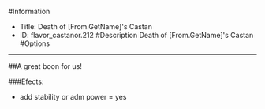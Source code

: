 #Information
 - Title: Death of [From.GetName]'s Castan
 - ID: flavor_castanor.212
#Description
Death of [From.GetName]'s Castan
#Options

___
##A great boon for us!

###Efects:<ul><li>add stability or adm power = yes</li></ul>
